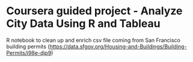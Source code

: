 # Coursera guided project - Analyze City Data Using R and Tableau
R notebook to clean up and enrich csv file coming from San Francisco building permits (https://data.sfgov.org/Housing-and-Buildings/Building-Permits/i98e-djp9)
